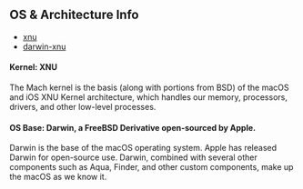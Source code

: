 ## OS & Architecture Info
- [xnu](https://github.com/apple-oss-distributions/xnu)
- [darwin-xnu ](https://github.com/apple/darwin-xnu)

#### **Kernel:** XNU
The Mach kernel is the basis (along with portions from BSD) of the macOS and iOS XNU Kernel architecture, which handles our memory, processors, drivers, and other low-level processes.

#### **OS Base:** Darwin, a FreeBSD Derivative open-sourced by Apple.
Darwin is the base of the macOS operating system. Apple has released Darwin for open-source use. Darwin, combined with several other components such as Aqua, Finder, and other custom components, make up the macOS as we know it.
